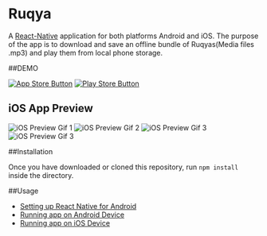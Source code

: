 # Ruqya

A [React-Native](https://github.com/facebook/react-native) application for both platforms Android and iOS. The purpose of the app is to download and save an offline bundle of Ruqyas(Media files .mp3) and play them from local phone storage.

##DEMO

[![App Store Button](http://imgur.com/y8PTxr9.png "App Store Button")](https://itunes.apple.com/us/app/ruqya/id1149892816?mt=8)
[![Play Store Button](http://imgur.com/utWa1co.png "Play Store Button")](https://play.google.com/store/apps/details?id=com.randroid)

## iOS App Preview

![iOS Preview Gif 1](https://s3.eu-central-1.amazonaws.com/ruqyah/gifs/ezgif.com-resize+(1).gif "iOS Preview Gif 1")
![iOS Preview Gif 2](https://s3.eu-central-1.amazonaws.com/ruqyah/gifs/ezgif.com-resize+(2).gif "iOS Preview Gif 2")
![iOS Preview Gif 3](https://s3.eu-central-1.amazonaws.com/ruqyah/gifs/ezgif.com-resize+(3).gif "iOS Preview Gif 3")
![iOS Preview Gif 3](https://s3.eu-central-1.amazonaws.com/ruqyah/gifs/ezgif.com-resize+(4).gif "iOS Preview Gif 4")

##Installation

Once you have downloaded or cloned this repository, run `npm install` inside the directory.

##Usage

- [Setting up React Native for Android](https://facebook.github.io/react-native/docs/android-setup.html#content)
- [Running app on Android Device](https://facebook.github.io/react-native/docs/running-on-device-android.html#content)
- [Running app on iOS Device](https://facebook.github.io/react-native/docs/running-on-device-ios.html#content)